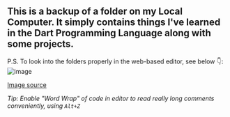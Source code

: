 ## This is a backup of a folder on my Local Computer. It simply contains things I've learned in the Dart Programming Language along with some projects.

P.S. To look into the folders properly in the web-based editor, see below 👇:
![image](https://user-images.githubusercontent.com/21967002/185408559-a09adf69-3696-4f0e-8dd1-dff639b03ad5.png)

[Image source](https://docs.github.com/en/codespaces/the-githubdev-web-based-editor) 

*Tip: Enable "Word Wrap" of code in editor to read really long comments conveniently, using `Alt+Z`* 

